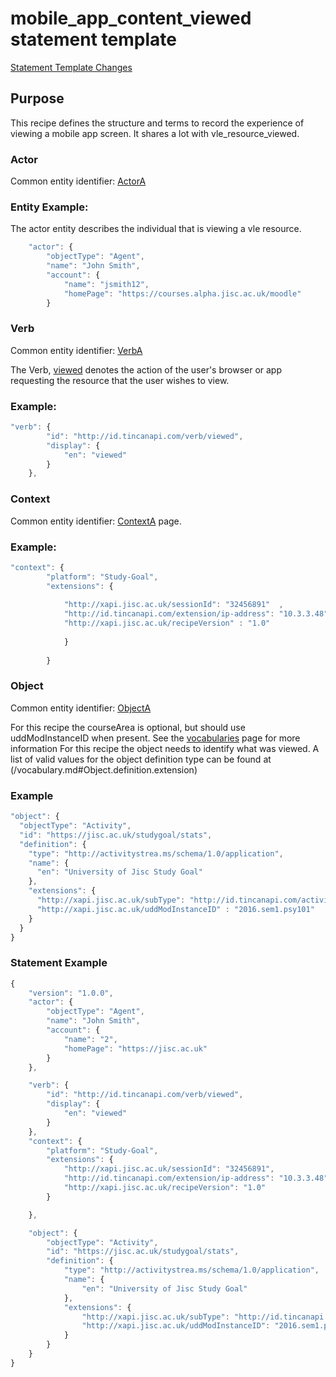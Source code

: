 # mobile_app_content_viewed statement template

[Statement Template Changes](/version_changes.md#mobile-app-content-viewed)

## Purpose
This recipe defines the structure and terms to record the experience of viewing a mobile app screen. It shares a lot with vle_resource_viewed.

### Actor
Common entity identifier: [ActorA](/common_structures.md#actora)

### Entity Example:
The actor entity describes the individual that is viewing a vle resource.


``` Javascript
    "actor": {
        "objectType": "Agent",
        "name": "John Smith",
        "account": {
            "name": "jsmith12",
            "homePage": "https://courses.alpha.jisc.ac.uk/moodle"
        }

```

### Verb
Common entity identifier: [VerbA](/common_structures.md#verba)

The Verb, [viewed](/vocabulary.md#viewed) denotes the action of the user's browser or app requesting the resource that the user wishes to view.

### Example:

``` javascript
"verb": {
        "id": "http://id.tincanapi.com/verb/viewed",
        "display": {
            "en": "viewed"
        }
    },
```
### Context
Common entity identifier: [ContextA](/common_structures.md#contexta) page.

### Example:

``` javascript
"context": {
        "platform": "Study-Goal",
        "extensions": {
					
		  	"http://xapi.jisc.ac.uk/sessionId": "32456891"  ,
		  	"http://id.tincanapi.com/extension/ip-address": "10.3.3.48",
			"http://xapi.jisc.ac.uk/recipeVersion" : "1.0"
			
			}
              
        }
```

### Object

Common entity identifier: [ObjectA](/common_structures.md#objecta) 

For this recipe the courseArea is optional, but should use uddModInstanceID when present. See the [vocabularies](/vocabulary.md#42-coursearea-properties) page for more information
For this recipe the object needs to identify what was viewed. A list of valid values  for the object definition type can be found at (/vocabulary.md#Object.definition.extension)

### Example

``` javascript
"object": {
  "objectType": "Activity",
  "id": "https://jisc.ac.uk/studygoal/stats",
  "definition": {
    "type": "http://activitystrea.ms/schema/1.0/application",
    "name": {
      "en": "University of Jisc Study Goal"
    },
    "extensions": {
      "http://xapi.jisc.ac.uk/subType": "http://id.tincanapi.com/activitytype/mobile-app",
      "http://xapi.jisc.ac.uk/uddModInstanceID" : "2016.sem1.psy101"
    }
  }
}
```

### Statement Example

``` javascript
{
	"version": "1.0.0",
	"actor": {
		"objectType": "Agent",
		"name": "John Smith",
		"account": {
			"name": "2",
			"homePage": "https://jisc.ac.uk"
		}
	},

	"verb": {
		"id": "http://id.tincanapi.com/verb/viewed",
		"display": {
			"en": "viewed"
		}
	},
	"context": {
		"platform": "Study-Goal",
		"extensions": {
			"http://xapi.jisc.ac.uk/sessionId": "32456891",
			"http://id.tincanapi.com/extension/ip-address": "10.3.3.48",
			"http://xapi.jisc.ac.uk/recipeVersion": "1.0"
		}

	},

	"object": {
		"objectType": "Activity",
		"id": "https://jisc.ac.uk/studygoal/stats",
		"definition": {
			"type": "http://activitystrea.ms/schema/1.0/application",
			"name": {
				"en": "University of Jisc Study Goal"
			},
			"extensions": {
				"http://xapi.jisc.ac.uk/subType": "http://id.tincanapi.com/activitytype/mobile-app",
				"http://xapi.jisc.ac.uk/uddModInstanceID": "2016.sem1.psy101"
			}
		}
	}
}
``` 
